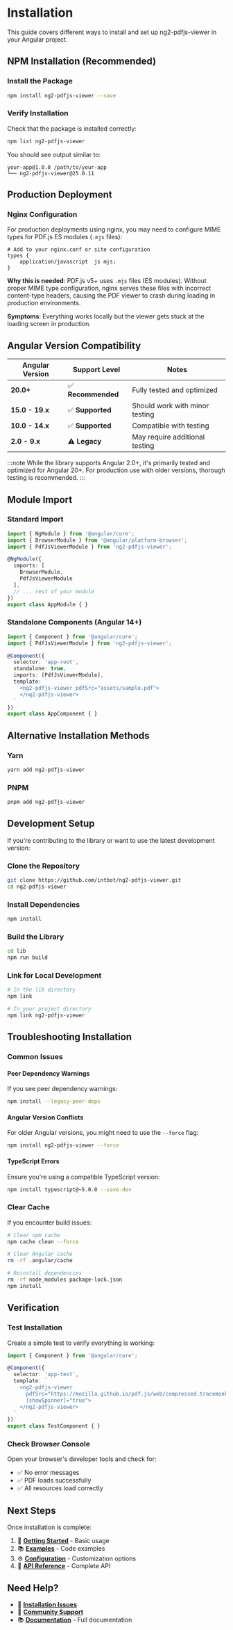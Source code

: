 # Installation

This guide covers different ways to install and set up ng2-pdfjs-viewer in your Angular project.

## NPM Installation (Recommended)

### Install the Package

```bash
npm install ng2-pdfjs-viewer --save
```

### Verify Installation

Check that the package is installed correctly:

```bash
npm list ng2-pdfjs-viewer
```

You should see output similar to:
```
your-app@1.0.0 /path/to/your-app
└── ng2-pdfjs-viewer@25.0.11
```

## Production Deployment

### Nginx Configuration

For production deployments using nginx, you may need to configure MIME types for PDF.js ES modules (`.mjs` files):

```nginx
# Add to your nginx.conf or site configuration
types {
    application/javascript  js mjs;
}
```

**Why this is needed**: PDF.js v5+ uses `.mjs` files (ES modules). Without proper MIME type configuration, nginx serves these files with incorrect content-type headers, causing the PDF viewer to crash during loading in production environments.

**Symptoms**: Everything works locally but the viewer gets stuck at the loading screen in production.

## Angular Version Compatibility

| Angular Version | Support Level | Notes |
|----------------|---------------|-------|
| **20.0+** | ✅ **Recommended** | Fully tested and optimized |
| **15.0 - 19.x** | ✅ **Supported** | Should work with minor testing |
| **10.0 - 14.x** | ✅ **Supported** | Compatible with testing |
| **2.0 - 9.x** | ⚠️ **Legacy** | May require additional testing |

:::note
While the library supports Angular 2.0+, it's primarily tested and optimized for Angular 20+. For production use with older versions, thorough testing is recommended.
:::

## Module Import

### Standard Import

```typescript title="app.module.ts"
import { NgModule } from '@angular/core';
import { BrowserModule } from '@angular/platform-browser';
import { PdfJsViewerModule } from 'ng2-pdfjs-viewer';

@NgModule({
  imports: [
    BrowserModule,
    PdfJsViewerModule
  ],
  // ... rest of your module
})
export class AppModule { }
```

### Standalone Components (Angular 14+)

```typescript title="app.component.ts"
import { Component } from '@angular/core';
import { PdfJsViewerModule } from 'ng2-pdfjs-viewer';

@Component({
  selector: 'app-root',
  standalone: true,
  imports: [PdfJsViewerModule],
  template: `
    <ng2-pdfjs-viewer pdfSrc="assets/sample.pdf">
    </ng2-pdfjs-viewer>
  `
})
export class AppComponent { }
```

## Alternative Installation Methods

### Yarn

```bash
yarn add ng2-pdfjs-viewer
```

### PNPM

```bash
pnpm add ng2-pdfjs-viewer
```

## Development Setup

If you're contributing to the library or want to use the latest development version:

### Clone the Repository

```bash
git clone https://github.com/intbot/ng2-pdfjs-viewer.git
cd ng2-pdfjs-viewer
```

### Install Dependencies

```bash
npm install
```

### Build the Library

```bash
cd lib
npm run build
```

### Link for Local Development

```bash
# In the lib directory
npm link

# In your project directory
npm link ng2-pdfjs-viewer
```

## Troubleshooting Installation

### Common Issues

#### Peer Dependency Warnings

If you see peer dependency warnings:

```bash
npm install --legacy-peer-deps
```

#### Angular Version Conflicts

For older Angular versions, you might need to use the `--force` flag:

```bash
npm install ng2-pdfjs-viewer --force
```

#### TypeScript Errors

Ensure you're using a compatible TypeScript version:

```bash
npm install typescript@~5.0.0 --save-dev
```

### Clear Cache

If you encounter build issues:

```bash
# Clear npm cache
npm cache clean --force

# Clear Angular cache
rm -rf .angular/cache

# Reinstall dependencies
rm -rf node_modules package-lock.json
npm install
```

## Verification

### Test Installation

Create a simple test to verify everything is working:

```typescript title="test.component.ts"
import { Component } from '@angular/core';

@Component({
  selector: 'app-test',
  template: `
    <ng2-pdfjs-viewer 
      pdfSrc="https://mozilla.github.io/pdf.js/web/compressed.tracemonkey-pldi-09.pdf"
      [showSpinner]="true">
    </ng2-pdfjs-viewer>
  `
})
export class TestComponent { }
```

### Check Browser Console

Open your browser's developer tools and check for:
- ✅ No error messages
- ✅ PDF loads successfully
- ✅ All resources load correctly

## Next Steps

Once installation is complete:

1. 🚀 [**Getting Started**](./getting-started) - Basic usage
2. 📚 [**Examples**](./examples/basic-usage) - Code examples
3. ⚙️ [**Configuration**](./features/overview) - Customization options
4. 📖 [**API Reference**](./api/component-inputs) - Complete API

## Need Help?

- 🐛 [**Installation Issues**](https://github.com/intbot/ng2-pdfjs-viewer/issues)
- 💬 [**Community Support**](https://github.com/intbot/ng2-pdfjs-viewer/discussions)
- 📚 [**Documentation**](./intro) - Full documentation
